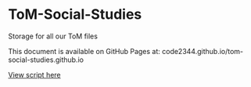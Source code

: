 # ToM-Social-Studies
Storage for all our ToM files

This document is available on GitHub Pages at: code2344.github.io/tom-social-studies.github.io

[View script here](main/ToM-document-main.html)
